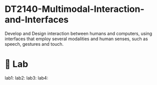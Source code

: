 # DT2140-Multimodal-Interaction-and-Interfaces

Develop and Design interaction between humans and computers, using interfaces that employ several modalities and human senses, such as speech, gestures and touch.

# :revolving_hearts: Lab

lab1:
lab2:
lab3:
lab4:

